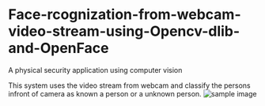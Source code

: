 # Face-rcognization-from-webcam-video-stream-using-Opencv-dlib-and-OpenFace
A physical security application using computer vision 

This system uses the video stream from webcam and classify the persons infront of camera as known a person or a unknown person.
![sample image](https://drive.google.com/open?id=1JQfXdU1cpLY2wbfSH7xv9V3VsDl9_TI7)

